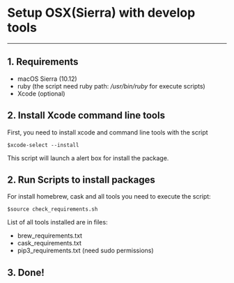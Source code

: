 # Setup OSX(Sierra) with develop tools
***
## 1. Requirements
* macOS Sierra (10.12)
* ruby (the script need ruby path: _/usr/bin/ruby_ for execute scripts)
* Xcode (optional)

## 2. Install Xcode command line tools

First, you need to install xcode and command line tools with the script

	$xcode-select --install
	
This script will launch a alert box for install the package.

## 2. Run Scripts to install packages

For install homebrew, cask and all tools you need to execute the script:

	$source check_requirements.sh
	
List of all tools installed are in files:

* brew_requirements.txt 
* cask_requirements.txt
* pip3_requirements.txt (need sudo permissions)

## 3. Done!
